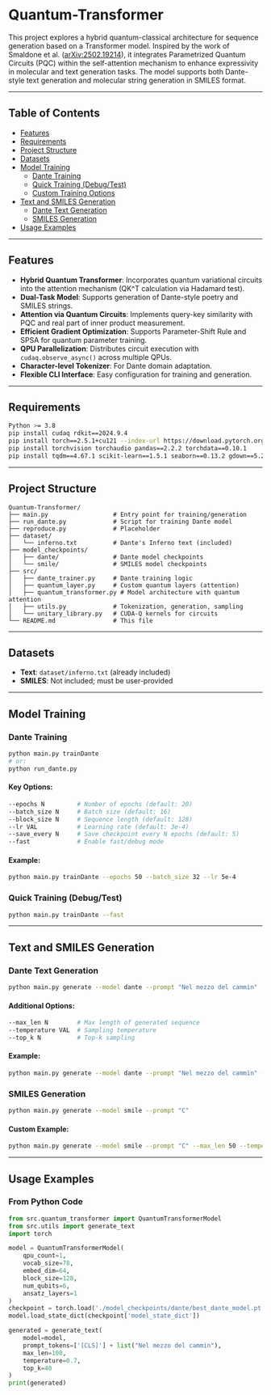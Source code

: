 # Quantum-Transformer

This project explores a hybrid quantum-classical architecture for sequence generation based on a Transformer model. Inspired by the work of Smaldone et al. ([arXiv:2502.19214](https://arxiv.org/pdf/2502.19214)), it integrates Parametrized Quantum Circuits (PQC) within the self-attention mechanism to enhance expressivity in molecular and text generation tasks. The model supports both Dante-style text generation and molecular string generation in SMILES format.

---

## Table of Contents
- [Features](#features)
- [Requirements](#requirements)
- [Project Structure](#project-structure)
- [Datasets](#datasets)
- [Model Training](#model-training)
  - [Dante Training](#dante-training)
  - [Quick Training (Debug/Test)](#quick-training-debugtest)
  - [Custom Training Options](#custom-training-options)
- [Text and SMILES Generation](#text-and-smiles-generation)
  - [Dante Text Generation](#dante-text-generation)
  - [SMILES Generation](#smiles-generation)
- [Usage Examples](#usage-examples)

---

## Features
- **Hybrid Quantum Transformer**: Incorporates quantum variational circuits into the attention mechanism (QK^T calculation via Hadamard test).
- **Dual-Task Model**: Supports generation of Dante-style poetry and SMILES strings.
- **Attention via Quantum Circuits**: Implements query-key similarity with PQC and real part of inner product measurement.
- **Efficient Gradient Optimization**: Supports Parameter-Shift Rule and SPSA for quantum parameter training.
- **QPU Parallelization**: Distributes circuit execution with `cudaq.observe_async()` across multiple QPUs.
- **Character-level Tokenizer**: For Dante domain adaptation.
- **Flexible CLI Interface**: Easy configuration for training and generation.

---

## Requirements
```bash
Python >= 3.8
pip install cudaq rdkit==2024.9.4
pip install torch==2.5.1+cu121 --index-url https://download.pytorch.org/whl/cu121
pip install torchvision torchaudio pandas==2.2.2 torchdata==0.10.1
pip install tqdm==4.67.1 scikit-learn==1.5.1 seaborn==0.13.2 gdown==5.2.0
```

---

## Project Structure
```plaintext
Quantum-Transformer/
├── main.py                  # Entry point for training/generation
├── run_dante.py             # Script for training Dante model
├── reproduce.py             # Placeholder
├── dataset/
│   └── inferno.txt          # Dante's Inferno text (included)
├── model_checkpoints/
│   ├── dante/               # Dante model checkpoints
│   └── smile/               # SMILES model checkpoints
├── src/
│   ├── dante_trainer.py     # Dante training logic
│   ├── quantum_layer.py     # Custom quantum layers (attention)
│   ├── quantum_transformer.py # Model architecture with quantum attention
│   ├── utils.py             # Tokenization, generation, sampling
│   └── unitary_library.py   # CUDA-Q kernels for circuits
└── README.md                # This file
```

---

## Datasets
- **Text**: `dataset/inferno.txt` (already included)
- **SMILES**: Not included; must be user-provided

---

## Model Training

### Dante Training
```bash
python main.py trainDante
# or:
python run_dante.py
```

#### Key Options:
```bash
--epochs N         # Number of epochs (default: 20)
--batch_size N     # Batch size (default: 16)
--block_size N     # Sequence length (default: 128)
--lr VAL           # Learning rate (default: 3e-4)
--save_every N     # Save checkpoint every N epochs (default: 5)
--fast             # Enable fast/debug mode
```

#### Example:
```bash
python main.py trainDante --epochs 50 --batch_size 32 --lr 5e-4
```

### Quick Training (Debug/Test)
```bash
python main.py trainDante --fast
```

---

## Text and SMILES Generation

### Dante Text Generation
```bash
python main.py generate --model dante --prompt "Nel mezzo del cammin"
```
#### Additional Options:
```bash
--max_len N        # Max length of generated sequence
--temperature VAL  # Sampling temperature
--top_k N          # Top-k sampling
```
#### Example:
```bash
python main.py generate --model dante --prompt "Nel mezzo del cammin" --max_len 200 --temperature 0.7 --top_k 40
```

### SMILES Generation
```bash
python main.py generate --model smile --prompt "C"
```
#### Custom Example:
```bash
python main.py generate --model smile --prompt "C" --max_len 50 --temperature 0.8 --top_k 5
```

---

## Usage Examples

### From Python Code
```python
from src.quantum_transformer import QuantumTransformerModel
from src.utils import generate_text
import torch

model = QuantumTransformerModel(
    qpu_count=1,
    vocab_size=78,
    embed_dim=64,
    block_size=128,
    num_qubits=6,
    ansatz_layers=1
)
checkpoint = torch.load('./model_checkpoints/dante/best_dante_model.pt')
model.load_state_dict(checkpoint['model_state_dict'])

generated = generate_text(
    model=model,
    prompt_tokens=['[CLS]'] + list("Nel mezzo del cammin"),
    max_len=100,
    temperature=0.7,
    top_k=40
)
print(generated)
```
